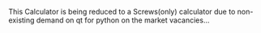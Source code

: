 This Calculator is being reduced to a Screws(only) calculator due to non-existing demand on qt for python on the market vacancies...
